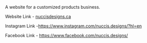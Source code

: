 A website for a customized products business.

Website Link - [nuccisdesigns.ca](https://nuccisdesigns.ca/)

Instagram Link -https://www.instagram.com/nuccis.designs/?hl=en

Facebook Link - https://www.facebook.com/nuccis.designs/
